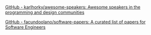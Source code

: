 
[GitHub - karlhorky/awesome-speakers: Awesome speakers in the programming and design communities](https://github.com/karlhorky/awesome-speakers)

[GitHub - facundoolano/software-papers: A curated list of papers for Software Engineers](https://github.com/facundoolano/software-papers)
